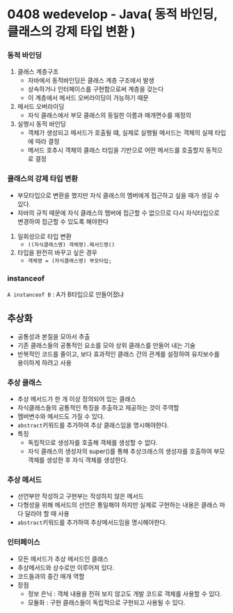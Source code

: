 # 0408 wedevelop - Java( 동적 바인딩, 클래스의 강제 타입 변환 )

### 동적 바인딩

1. 클래스 계층구조
    - 자바에서 동적바인딩은 클래스 계층 구조에서 발생
    - 상속하거나 인터페이스를 구현함으로써 계층을 갖는다
    - 이 계층에서 메서드 오버라이딩이 가능하기 때문
2. 메서드 오버라이딩
    - 자식 클래스에서 부모 클래스의 동일한 이름과 매개면수를 재정의
3. 실행시 동적 바인딩
    - 객체가 생성되고 메서드가 호출될 떄, 실제로 실행될 메서드는 객체의 실제 타입에 따라 결정
    - 메서드 호추시 객체의 클래스 타입을 기반으로 어떤 메서드를 호출할지 동적으로 결정

### 클래스의 강제 타입 변환

- 부모타입으로 변환을 했지만 자식 클래스의 멤버에게 접근하고 싶을 때가 생길 수 있다.
- 자바의 규칙 때문에 자식 클래스의 멤버에 접근할 수 없으므로 다시 자식타입으로 변경하여 접근할 수 있도록 해야한다
1. 일회성으로 타입 변환
    - `((자식클래스명) 객체명).메서드명()`
2. 타입을 완전히 바꾸고 싶은 경우
    - `객체명 = (자식클래스명) 부모타입;`

### instanceof

`A instanceof B` : A가 B타입으로 만들어졌냐

## 추상화

- 공통성과 본질을 모아서 추출
- 기존 클래스들의 공통적인 요소를 모아 상위 클래스를 만들어 내는 기술
- 반복적인 코드를 줄이고, 보다 효과적인 클래스 간의 관계를 설정하여 유지보수를 용이하게 하려고 사용

### 추상 클래스

- 추상 메서드가 한 개 이상 정의되어 있는 클래스
- 자식클래스들의 공통적인 특징을 추출하고 제공하는 것이 주역할
- 멤버변수와 메서드도 가질 수 있다.
- `abstract`키워드를 추가하여 추상 클래스임을 명시해야한다.
- 특징
    - 독립적으로 생성자를 호출해 객체를 생성할 수 없다.
    - 자식 클래스의 생성자의 super()를 통해 추상크래스의 생성자를 호출하여 부모 객체를 생성한 후 자식 객체를 생성한다.

### 추상 메서드

- 선언부만 작성하고 구현부는 작성하지 않은 메서드
- 다형성을 위해 메서드의 선언은 통일해야 하지만 실제로 구현하는 내용은 클래스 마다 달라야 할 때 사용
- `abstract`키워드를 추가하여 추상메서드임을 명시해야한다.

### 인터페이스

- 모든 메서드가 추상 메서드인 클래스
- 추상메서드와 상수로만 이루어져 있다.
- 코드들과의 중간 매개 역할
- 장점
    - 정보 은닉 : 객체 내용을 전혀 보지 않고도 개발 코드로 객체를 사용할 수 있다.
    - 모듈화 : 구현 클래스들이 독립적으로 구현되고 사용될 수 있다.